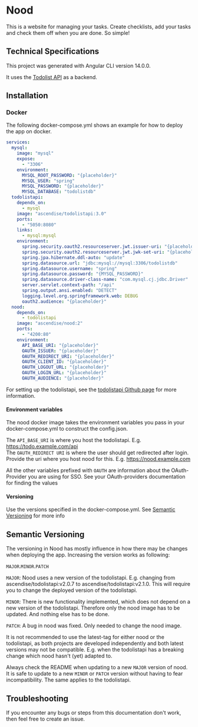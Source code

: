 # Nood

This is a website for managing your tasks. Create checklists, add your tasks and check them off when you are done. So simple!

## Technical Specifications

This project was generated with Angular CLI version 14.0.0.

It uses the [Todolist API](https://github.com/ascendise/todolistapi) as a backend.

## Installation

### Docker

The following docker-compose.yml shows an example for how to deploy the app on docker.

```YAML
services:
  mysql:
    image: "mysql"
    expose:
      - "3306"
    environment:
      MYSQL_ROOT_PASSWORD: "{placeholder}"
      MYSQL_USER: "spring"
      MYSQL_PASSWORD: "{placeholder}"
      MYSQL_DATABASE: "todolistdb"
  todolistapi:
    depends_on:
      - mysql
    image: "ascendise/todolistapi:3.0"
    ports:
      - "5050:8080"
    links:
      - mysql:mysql
    environment:
      spring.security.oauth2.resourceserver.jwt.issuer-uri: "{placeholder}"
      spring.security.oauth2.resourceserver.jwt.jwk-set-uri: "{placeholder}"
      spring.jpa.hibernate.ddl-auto: "update"
      spring.datasource.url: "jdbc:mysql://mysql:3306/todolistdb"
      spring.datasource.username: "spring"
      spring.datasource.password: "{MYSQL_PASSWORD}"
      spring.datasource.driver-class-name: "com.mysql.cj.jdbc.Driver"
      server.servlet.context-path: "/api"
      spring.output.ansi.enabled: "DETECT"
      logging.level.org.springframework.web: DEBUG
      oauth2.audience: "{placeholder}"
  nood:
    depends_on:
      - todolistapi
    image: "ascendise/nood:2"
    ports:
      - "4200:80"
    environment:
      API_BASE_URI: "{placeholder}"
      OAUTH_ISSUER: "{placeholder}"
      OAUTH_REDIRECT_URI: "{placeholder}"
      OAUTH_CLIENT_ID: "{placeholder}"
      OAUTH_LOGOUT_URL: "{placeholder}"
      OAUTH_LOGIN_URL: "{placeholder}"
      OAUTH_AUDIENCE: "{placeholder}"
```
For setting up the todolistapi, see the [todolistapi Github page](https://github.com/ascendise/todolistapi) for more information.

#### Environment variables
The nood docker image takes the environment variables you pass in your docker-compose.yml to construct the config.json.

The `API_BASE_URI` is where you host the todolistapi. E.g. https://todo.example.com/api  
The `OAUTH_REDIRECT URI` is where the user should get redirected after login. Provide the uri where you host nood for this. E.g. https://nood.example.com

All the other variables prefixed with `OAUTH` are information about the OAuth-Provider you are using for SSO. See your OAuth-providers documentation for finding the values

#### Versioning
Use the versions specified in the docker-compose.yml. See [Semantic Versioning](##semantic-versioning) for more info

## Semantic Versioning

The versioning in Nood has mostly influence in how there may be changes when deploying the app. Increasing the version works as following:  

`MAJOR`.`MINOR`.`PATCH`

`MAJOR`: Nood uses a new version of the todolistapi. E.g. changing from ascendise/todolistapi:v2.0.7 to ascendise/todolistapi:v2.1.0. This will require you to change the deployed version of the todolistapi.

`MINOR`: There is new functionality implemented, which does not depend on a new version of the todolistapi. Therefore only the nood image has to be updated. And nothing else has to be done.

`PATCH`: A bug in nood was fixed. Only needed to change the nood image.

It is not recommended to use the latest-tag for either nood or the todolistapi, as both projects are developed independently and both latest versions may not be compatible. 
E.g. when the todolistapi has a breaking change which nood hasn't (yet) adapted to.

Always check the README when updating to a new `MAJOR` version of nood.  
It is safe to update to a new `MINOR` or `PATCH` version without having to fear incompatibility. 
The same applies to the todolistapi.

## Troubleshooting

If you encounter any bugs or steps from this documentation don't work, then feel free to create an issue.

